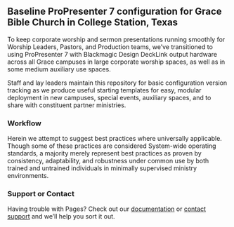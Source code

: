 ## Baseline ProPresenter 7 configuration for Grace Bible Church in College Station, Texas

To keep corporate worship and sermon presentations running smoothly for Worship Leaders, Pastors, and Production teams, we’ve transitioned to using ProPresenter 7 with Blackmagic Design DeckLink output hardware across all Grace campuses in large corporate worship spaces, as well as in some medium auxiliary use spaces.

Staff and lay leaders maintain this repository for basic configuration version tracking as we produce useful starting templates for easy, modular deployment in new campuses, special events, auxiliary spaces, and to share with constituent partner ministries.

### Workflow

Herein we attempt to suggest best practices where universally applicable. Though some of these practices are considered System-wide operating standards, a majority merely represent best practices as proven by consistency, adaptability, and robustness under common use by both trained and untrained individuals in minimally supervised ministry environments.

### Support or Contact

Having trouble with Pages? Check out our [documentation](https://docs.github.com/categories/github-pages-basics/) or [contact support](https://support.github.com/contact) and we’ll help you sort it out.

